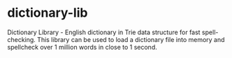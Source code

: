 # dictionary-lib
Dictionary Library - English dictionary in Trie data structure for fast spell-checking. 
This library can be used to load a dictionary file into memory and spellcheck over 1 million words in close to 1 second.
